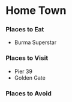 # Home Town

### Places to Eat
- Burma Superstar

### Places to Visit
- Pier 39
- Golden Gate

### Places to Avoid
